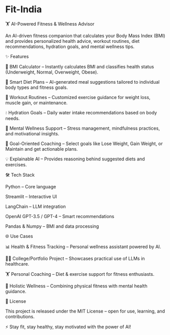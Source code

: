 # Fit-India
🏋️ AI-Powered Fitness & Wellness Advisor

An AI-driven fitness companion that calculates your Body Mass Index (BMI) and provides personalized health advice, workout routines, diet recommendations, hydration goals, and mental wellness tips.

✨ Features

🔢 BMI Calculator – Instantly calculates BMI and classifies health status (Underweight, Normal, Overweight, Obese).

🥗 Smart Diet Plans – AI-generated meal suggestions tailored to individual body types and fitness goals.

🏃 Workout Routines – Customized exercise guidance for weight loss, muscle gain, or maintenance.

💧 Hydration Goals – Daily water intake recommendations based on body needs.

🧘 Mental Wellness Support – Stress management, mindfulness practices, and motivational insights.

🎯 Goal-Oriented Coaching – Select goals like Lose Weight, Gain Weight, or Maintain and get actionable plans.

💡 Explainable AI – Provides reasoning behind suggested diets and exercises.

🛠️ Tech Stack

Python – Core language

Streamlit – Interactive UI

LangChain – LLM integration

OpenAI GPT-3.5 / GPT-4 – Smart recommendations

Pandas & Numpy – BMI and data processing

🌐 Use Cases

📊 Health & Fitness Tracking – Personal wellness assistant powered by AI.

👩‍🎓 College/Portfolio Project – Showcases practical use of LLMs in healthcare.

🏋️ Personal Coaching – Diet & exercise support for fitness enthusiasts.

🧘 Holistic Wellness – Combining physical fitness with mental health guidance.

📜 License

This project is released under the MIT License – open for use, learning, and contributions.

⚡ Stay fit, stay healthy, stay motivated with the power of AI!
